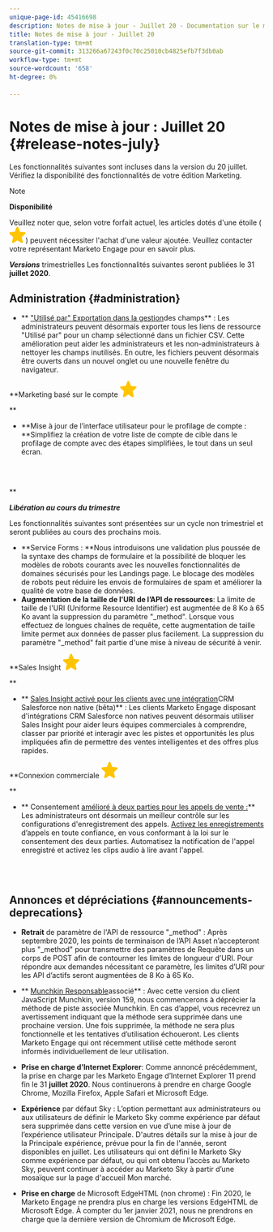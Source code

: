 ```yaml
---
unique-page-id: 45416698
description: Notes de mise à jour - Juillet 20 - Documentation sur le marketing - Documentation du produit
title: Notes de mise à jour - Juillet 20
translation-type: tm+mt
source-git-commit: 313266a67243f0c70c25010cb4825efb7f3db0ab
workflow-type: tm+mt
source-wordcount: '658'
ht-degree: 0%

---
```



# Notes de mise à jour : Juillet 20 {#release-notes-july}

Les fonctionnalités suivantes sont incluses dans la version du 20 juillet. Vérifiez la disponibilité des fonctionnalités de votre édition Marketing.

>[!NOTE]
>
>**Disponibilité**
>
>Veuillez noter que, selon votre forfait actuel, les articles dotés d&#39;une étoile ( ![(étoile)](assets/star-yellow.svg)) peuvent nécessiter l&#39;achat d&#39;une valeur ajoutée. Veuillez contacter votre représentant Marketo Engage pour en savoir plus.

***Versions*** trimestrielles Les fonctionnalités suivantes seront publiées le 31 **juillet 2020**.

## Administration {#administration}

* ** [&quot;Utilisé par&quot; Exportation dans la gestion](https://docs.marketo.com/x/hAK1Ag)des champs** : Les administrateurs peuvent désormais exporter tous les liens de ressource &quot;Utilisé par&quot; pour un champ sélectionné dans un fichier CSV. Cette amélioration peut aider les administrateurs et les non-administrateurs à nettoyer les champs inutilisés. En outre, les fichiers peuvent désormais être ouverts dans un nouvel onglet ou une nouvelle fenêtre du navigateur.

**Marketing basé sur le compte ![(étoile)](assets/star-yellow.svg)

**

* **Mise à jour de l’interface utilisateur pour le profilage de compte : **Simplifiez la création de votre liste de compte de cible dans le profilage de compte avec des étapes simplifiées, le tout dans un seul écran.

<br> 

**

***Libération au cours du trimestre***

Les fonctionnalités suivantes sont présentées sur un cycle non trimestriel et seront publiées au cours des prochains mois.

* **Service Forms : **Nous introduisons une validation plus poussée de la syntaxe des champs de formulaire et la possibilité de bloquer les modèles de robots courants avec les nouvelles fonctionnalités de domaines sécurisés pour les Landings page. Le blocage des modèles de robots peut réduire les envois de formulaires de spam et améliorer la qualité de votre base de données.
* **Augmentation de la taille de l’URI de l’API de ressources**: La limite de taille de l&#39;URI (Uniforme Resource Identifier) est augmentée de 8 Ko à 65 Ko avant la suppression du paramètre &quot;_method&quot;. Lorsque vous effectuez de longues chaînes de requête, cette augmentation de taille limite permet aux données de passer plus facilement. La suppression du paramètre &quot;_method&quot; fait partie d&#39;une mise à niveau de sécurité à venir.

**Sales Insight ![(star)](assets/star-yellow.svg)

**

* ** [Sales Insight activé pour les clients avec une intégration](https://docs.marketo.com/x/pQK1Ag)CRM Salesforce non native (bêta)** : Les clients Marketo Engage disposant d&#39;intégrations CRM Salesforce non natives peuvent désormais utiliser Sales Insight pour aider leurs équipes commerciales à comprendre, classer par priorité et interagir avec les pistes et opportunités les plus impliquées afin de permettre des ventes intelligentes et des offres plus rapides.

**Connexion commerciale ![(étoile)](assets/star-yellow.svg)

**

* ** Consentement [amélioré à deux parties pour les appels de vente :](https://docs.marketo.com/x/dgC1Ag)** Les administrateurs ont désormais un meilleur contrôle sur les configurations d&#39;enregistrement des appels. [Activez les enregistrements](https://docs.marketo.com/x/dAC1Ag) d’appels en toute confiance, en vous conformant à la loi sur le consentement des deux parties. Automatisez la notification de l&#39;appel enregistré et activez les clips audio à lire avant l&#39;appel.

<br> 

## Annonces et dépréciations {#announcements-deprecations}

* **Retrait** de paramètre de l&#39;API de ressource &quot;_method&quot; : Après septembre 2020, les points de terminaison de l’API Asset n’accepteront plus &quot;_method&quot; pour transmettre des paramètres de Requête dans un corps de POST afin de contourner les limites de longueur d’URI. Pour répondre aux demandes nécessitant ce paramètre, les limites d’URI pour les API d’actifs seront augmentées de 8 Ko à 65 Ko.
* ** [Munchkin Responsable](https://developers.marketo.com/blog/deprecation-of-munchkin-associate-lead-method/)associé** : Avec cette version du client JavaScript Munchkin, version 159, nous commencerons à déprécier la méthode de piste associée Munchkin. En cas d’appel, vous recevrez un avertissement indiquant que la méthode sera supprimée dans une prochaine version. Une fois supprimée, la méthode ne sera plus fonctionnelle et les tentatives d’utilisation échoueront. Les clients Marketo Engage qui ont récemment utilisé cette méthode seront informés individuellement de leur utilisation.
* **Prise en charge d’Internet Explorer**: Comme annoncé précédemment, la prise en charge par les Marketo Engage d’Internet Explorer 11 prend fin le 31 **juillet 2020**. Nous continuerons à prendre en charge Google Chrome, Mozilla Firefox, Apple Safari et Microsoft Edge.

* **Expérience** par défaut Sky : L’option permettant aux administrateurs ou aux utilisateurs de définir le Marketo Sky comme expérience par défaut sera supprimée dans cette version en vue d’une mise à jour de l’expérience utilisateur Principale. D&#39;autres détails sur la mise à jour de la Principale expérience, prévue pour la fin de l&#39;année, seront disponibles en juillet. Les utilisateurs qui ont défini le Marketo Sky comme expérience par défaut, ou qui ont obtenu l’accès au Marketo Sky, peuvent continuer à accéder au Marketo Sky à partir d’une mosaïque sur la page d&#39;accueil Mon marché.
* **Prise en charge** de Microsoft EdgeHTML (non chrome) : Fin 2020, le Marketo Engage ne prendra plus en charge les versions EdgeHTML de Microsoft Edge. À compter du 1er janvier 2021, nous ne prendrons en charge que la dernière version de Chromium de Microsoft Edge.

